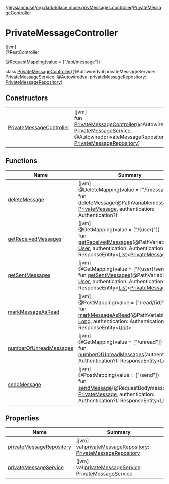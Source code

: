 //[elysianmuse](../../../index.md)/[org.darkSolace.muse.privMessages.controller](../index.md)/[PrivateMessageController](index.md)

# PrivateMessageController

[jvm]\
@RestController

@RequestMapping(value = [&quot;/api/message&quot;])

class [PrivateMessageController](index.md)(@Autowiredval privateMessageService: [PrivateMessageService](../../org.darkSolace.muse.privMessages.service/-private-message-service/index.md), @Autowiredval privateMessageRepository: [PrivateMessageRepository](../../org.darkSolace.muse.privMessages.repository/-private-message-repository/index.md))

## Constructors

| | |
|---|---|
| [PrivateMessageController](-private-message-controller.md) | [jvm]<br>fun [PrivateMessageController](-private-message-controller.md)(@AutowiredprivateMessageService: [PrivateMessageService](../../org.darkSolace.muse.privMessages.service/-private-message-service/index.md), @AutowiredprivateMessageRepository: [PrivateMessageRepository](../../org.darkSolace.muse.privMessages.repository/-private-message-repository/index.md)) |

## Functions

| Name | Summary |
|---|---|
| [deleteMessage](delete-message.md) | [jvm]<br>@DeleteMapping(value = [&quot;/{message}&quot;])<br>fun [deleteMessage](delete-message.md)(@PathVariablemessage: [PrivateMessage](../../org.darkSolace.muse.privMessages.model/-private-message/index.md), authentication: Authentication?) |
| [getReceivedMessages](get-received-messages.md) | [jvm]<br>@GetMapping(value = [&quot;/{user}&quot;])<br>fun [getReceivedMessages](get-received-messages.md)(@PathVariableuser: [User](../../org.darkSolace.muse.user.model/-user/index.md), authentication: Authentication?): ResponseEntity&lt;[List](https://kotlinlang.org/api/latest/jvm/stdlib/kotlin.collections/-list/index.html)&lt;[PrivateMessage](../../org.darkSolace.muse.privMessages.model/-private-message/index.md)&gt;&gt; |
| [getSentMessages](get-sent-messages.md) | [jvm]<br>@GetMapping(value = [&quot;/{user}/sent&quot;])<br>fun [getSentMessages](get-sent-messages.md)(@PathVariableuser: [User](../../org.darkSolace.muse.user.model/-user/index.md), authentication: Authentication?): ResponseEntity&lt;[List](https://kotlinlang.org/api/latest/jvm/stdlib/kotlin.collections/-list/index.html)&lt;[PrivateMessage](../../org.darkSolace.muse.privMessages.model/-private-message/index.md)&gt;&gt; |
| [markMessageAsRead](mark-message-as-read.md) | [jvm]<br>@PostMapping(value = [&quot;/read/{id}&quot;])<br>fun [markMessageAsRead](mark-message-as-read.md)(@PathVariableid: [Long](https://kotlinlang.org/api/latest/jvm/stdlib/kotlin/-long/index.html), authentication: Authentication?): ResponseEntity&lt;[Unit](https://kotlinlang.org/api/latest/jvm/stdlib/kotlin/-unit/index.html)&gt; |
| [numberOfUnreadMessages](number-of-unread-messages.md) | [jvm]<br>@GetMapping(value = [&quot;/unread&quot;])<br>fun [numberOfUnreadMessages](number-of-unread-messages.md)(authentication: Authentication?): ResponseEntity&lt;[Long](https://kotlinlang.org/api/latest/jvm/stdlib/kotlin/-long/index.html)&gt; |
| [sendMessage](send-message.md) | [jvm]<br>@PostMapping(value = [&quot;/send&quot;])<br>fun [sendMessage](send-message.md)(@RequestBodymessage: [PrivateMessage](../../org.darkSolace.muse.privMessages.model/-private-message/index.md), authentication: Authentication?): ResponseEntity&lt;[Unit](https://kotlinlang.org/api/latest/jvm/stdlib/kotlin/-unit/index.html)&gt; |

## Properties

| Name | Summary |
|---|---|
| [privateMessageRepository](private-message-repository.md) | [jvm]<br>val [privateMessageRepository](private-message-repository.md): [PrivateMessageRepository](../../org.darkSolace.muse.privMessages.repository/-private-message-repository/index.md) |
| [privateMessageService](private-message-service.md) | [jvm]<br>val [privateMessageService](private-message-service.md): [PrivateMessageService](../../org.darkSolace.muse.privMessages.service/-private-message-service/index.md) |
